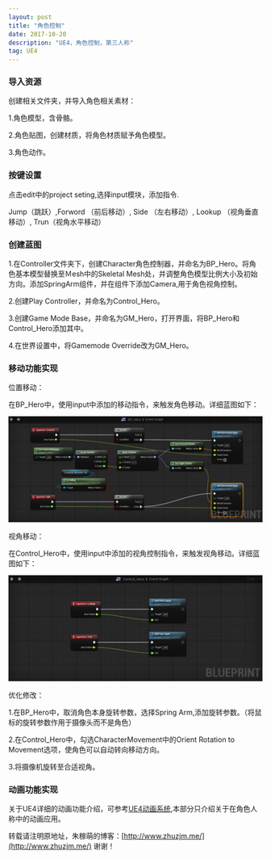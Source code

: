 ```yaml
---
layout: post
title: "角色控制"
date: 2017-10-20
description: "UE4，角色控制，第三人称"
tag: UE4
---       
```

### 导入资源        

创建相关文件夹，并导入角色相关素材：

1.角色模型，含骨骼。

2.角色贴图，创建材质，将角色材质赋予角色模型。

3.角色动作。

### 按键设置

点击edit中的project seting,选择input模块，添加指令.

Jump（跳跃）,Forword （前后移动）, Side （左右移动）, Lookup （视角垂直移动）, Trun（视角水平移动）
### 创建蓝图
1.在Controller文件夹下，创建Character角色控制器，并命名为BP_Hero。将角色基本模型替换至Ｍesh中的Skeletal Mesh处，并调整角色模型比例大小及初始方向。添加SpringArm组件，并在组件下添加Camera,用于角色视角控制。

2.创建Play Controller，并命名为Control_Hero。

3.创建Game Mode Base，并命名为GM_Hero，打开界面，将BP_Hero和Control_Hero添加其中。

4.在世界设置中，将Gamemode Override改为GM_Hero。

### 移动功能实现

位置移动：

在BP_Hero中，使用input中添加的移动指令，来触发角色移动。详细蓝图如下：

![](/images/Pic/10.20/10.20_1.jpg)

视角移动：

在Control_Hero中，使用input中添加的视角控制指令，来触发视角移动。详细蓝图如下：

![](/images/Pic/10.20/10.20_2.jpg)

优化修改：

1.在BP_Hero中，取消角色本身旋转参数，选择Spring Arm,添加旋转参数。（将鼠标的旋转参数作用于摄像头而不是角色）

2.在Control_Hero中，勾选CharacterMovement中的Orient Rotation to Movement选项，使角色可以自动转向移动方向。

3.将摄像机旋转至合适视角。

### 动画功能实现

关于UE4详细的动画功能介绍，可参考[UE4动画系统](http://www.zhuzjm.me/2017/10/UE4%E5%8A%A8%E7%94%BB%E5%8A%9F%E8%83%BD%E8%AF%A6%E8%A7%A3//),本部分只介绍关于在角色人称中的动画应用。



转载请注明原地址，朱稼萌的博客：[http://www.zhuzjm.me/](http://www.zhuzjm.me/) 谢谢！
